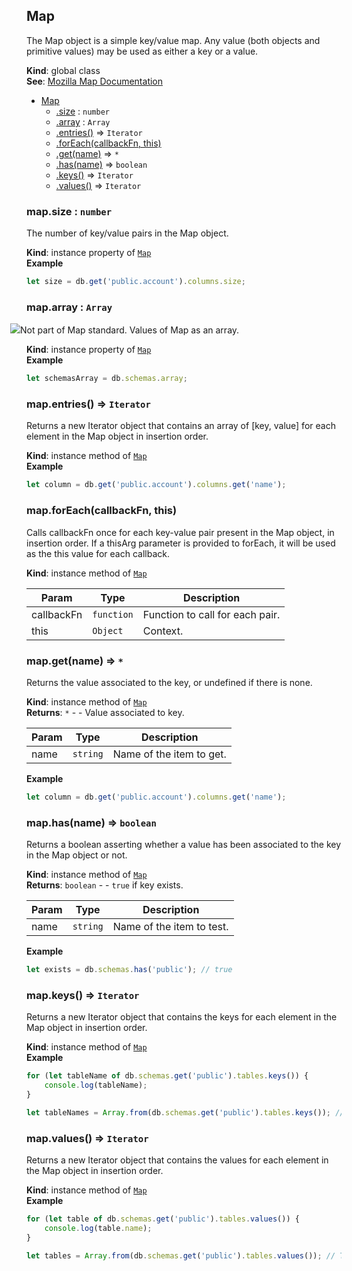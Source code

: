 <a name="Map"></a>

## Map
The Map object is a simple key/value map. Any value (both objects and primitive values) may be used as either a key
or a value.

**Kind**: global class  
**See**: [Mozilla Map Documentation](https://developer.mozilla.org/en/docs/Web/JavaScript/Reference/Global_Objects/Map)  

* [Map](#Map)
    * [.size](#Map+size) : <code>number</code>
    * [.array](#Map+array) : <code>Array</code>
    * [.entries()](#Map+entries) ⇒ <code>Iterator</code>
    * [.forEach(callbackFn, this)](#Map+forEach)
    * [.get(name)](#Map+get) ⇒ <code>\*</code>
    * [.has(name)](#Map+has) ⇒ <code>boolean</code>
    * [.keys()](#Map+keys) ⇒ <code>Iterator</code>
    * [.values()](#Map+values) ⇒ <code>Iterator</code>

<a name="Map+size"></a>

### map.size : <code>number</code>
The number of key/value pairs in the Map object.

**Kind**: instance property of <code>[Map](#Map)</code>  
**Example**  
```js
let size = db.get('public.account').columns.size;
```
<a name="Map+array"></a>

### map.array : <code>Array</code>
<img src="http://www.pg-structure.com/images/warning-24.png" style="margin-left: -26px;">Not part of Map standard.
Values of Map as an array.

**Kind**: instance property of <code>[Map](#Map)</code>  
**Example**  
```js
let schemasArray = db.schemas.array;
```
<a name="Map+entries"></a>

### map.entries() ⇒ <code>Iterator</code>
Returns a new Iterator object that contains an array of [key, value] for each element in the Map object in insertion order.

**Kind**: instance method of <code>[Map](#Map)</code>  
**Example**  
```js
let column = db.get('public.account').columns.get('name');
```
<a name="Map+forEach"></a>

### map.forEach(callbackFn, this)
Calls callbackFn once for each key-value pair present in the Map object, in insertion order.
If a thisArg parameter is provided to forEach, it will be used as the this value for each callback.

**Kind**: instance method of <code>[Map](#Map)</code>  

| Param | Type | Description |
| --- | --- | --- |
| callbackFn | <code>function</code> | Function to call for each pair. |
| this | <code>Object</code> | Context. |

<a name="Map+get"></a>

### map.get(name) ⇒ <code>\*</code>
Returns the value associated to the key, or undefined if there is none.

**Kind**: instance method of <code>[Map](#Map)</code>  
**Returns**: <code>\*</code> - - Value associated to key.  

| Param | Type | Description |
| --- | --- | --- |
| name | <code>string</code> | Name of the item to get. |

**Example**  
```js
let column = db.get('public.account').columns.get('name');
```
<a name="Map+has"></a>

### map.has(name) ⇒ <code>boolean</code>
Returns a boolean asserting whether a value has been associated to the key in the Map object or not.

**Kind**: instance method of <code>[Map](#Map)</code>  
**Returns**: <code>boolean</code> - - `true` if key exists.  

| Param | Type | Description |
| --- | --- | --- |
| name | <code>string</code> | Name of the item to test. |

**Example**  
```js
let exists = db.schemas.has('public'); // true
```
<a name="Map+keys"></a>

### map.keys() ⇒ <code>Iterator</code>
Returns a new Iterator object that contains the keys for each element in the Map object in insertion order.

**Kind**: instance method of <code>[Map](#Map)</code>  
**Example**  
```js
for (let tableName of db.schemas.get('public').tables.keys()) {
    console.log(tableName);
}

let tableNames = Array.from(db.schemas.get('public').tables.keys()); // Table names as an array.
```
<a name="Map+values"></a>

### map.values() ⇒ <code>Iterator</code>
Returns a new Iterator object that contains the values for each element in the Map object in insertion order.

**Kind**: instance method of <code>[Map](#Map)</code>  
**Example**  
```js
for (let table of db.schemas.get('public').tables.values()) {
    console.log(table.name);
}

let tables = Array.from(db.schemas.get('public').tables.values()); // Table objects as an array.
```
